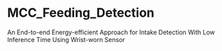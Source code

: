 # MCC_Feeding_Detection
An End-to-end Energy-efficient Approach for Intake Detection With Low Inference Time Using Wrist-worn Sensor
 
